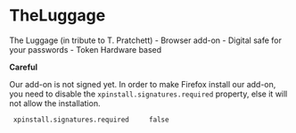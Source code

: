 # TheLuggage
The Luggage (in tribute to T. Pratchett) - Browser add-on - Digital safe for your passwords - Token Hardware based

**Careful**

Our add-on is not signed yet. In order to make Firefox install our add-on, you need to disable the `xpinstall.signatures.required` property, else it will not allow the installation. 

```
 xpinstall.signatures.required     false 
```

